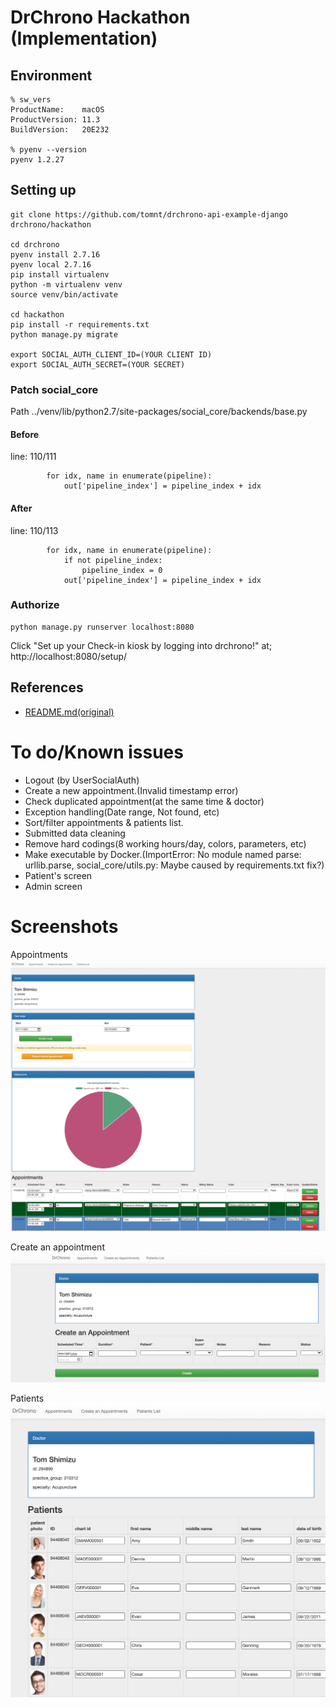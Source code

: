# DrChrono Hackathon (Implementation)

## Environment

```
% sw_vers
ProductName:	macOS
ProductVersion:	11.3
BuildVersion:	20E232

% pyenv --version
pyenv 1.2.27
```

## Setting up

```
git clone https://github.com/tomnt/drchrono-api-example-django drchrono/hackathon

cd drchrono
pyenv install 2.7.16
pyenv local 2.7.16
pip install virtualenv
python -m virtualenv venv
source venv/bin/activate

cd hackathon
pip install -r requirements.txt
python manage.py migrate

export SOCIAL_AUTH_CLIENT_ID=(YOUR CLIENT ID)
export SOCIAL_AUTH_SECRET=(YOUR SECRET)
```

### Patch social_core

Path
../venv/lib/python2.7/site-packages/social_core/backends/base.py

#### Before

line: 110/111

```
        for idx, name in enumerate(pipeline):
            out['pipeline_index'] = pipeline_index + idx
```

#### After

line: 110/113

```
        for idx, name in enumerate(pipeline):
            if not pipeline_index:
                pipeline_index = 0
            out['pipeline_index'] = pipeline_index + idx
```

### Authorize

```
python manage.py runserver localhost:8080
```

Click "Set up your Check-in kiosk by logging into drchrono!" at;
http://localhost:8080/setup/

## References

- [README.md(original)](readme/README.md)

# To do/Known issues

- Logout (by UserSocialAuth)
- Create a new appointment.(Invalid timestamp error)
- Check duplicated appointment(at the same time & doctor)
- Exception handling(Date range, Not found, etc)
- Sort/filter appointments & patients list.
- Submitted data cleaning
- Remove hard codings(8 working hours/day, colors, parameters, etc)
- Make executable by Docker.(ImportError: No module named parse: urllib.parse, social_core/utils.py: Maybe caused by requirements.txt fix?)
- Patient's screen
- Admin screen

# Screenshots

Appointments
![Appointments](readme/img/appointments.png)

Create an appointment
![Create appointments](readme/img/create_appointments.png)

Patients
![Patients](readme/img/patients.png)
